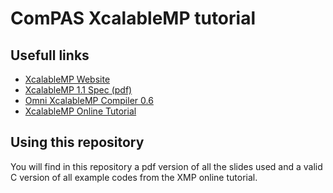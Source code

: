 ComPAS XcalableMP tutorial 
==========================

## Usefull links
* [XcalableMP Website](http://www.xcalablemp.org/)
* [XcalableMP 1.1 Spec (pdf)](http://www.xcalablemp.org/spec/xmp-spec-1.1.pdf)
* [Omni XcalableMP Compiler 0.6](https://sourceforge.net/projects/xcalablemp/files/)
* [XcalableMP Online Tutorial](http://www.xcalablemp.org/tutorial/)

## Using this repository

You will find in this repository a pdf version of all the slides used
and a valid C version of all example codes from the XMP online tutorial.
